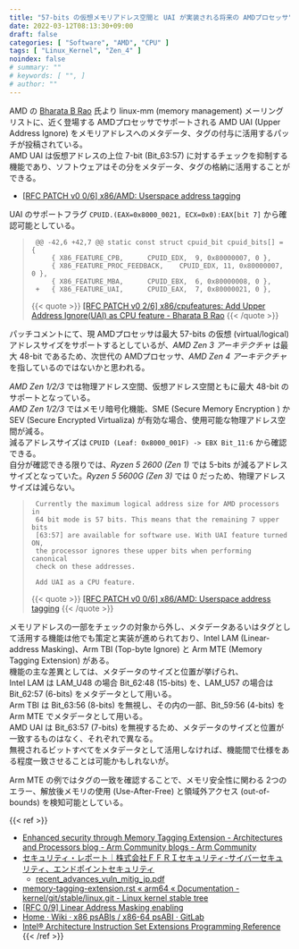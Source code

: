 ```yaml
---
title: "57-bits の仮想メモリアドレス空間と UAI が実装される将来の AMDプロセッサ"
date: 2022-03-12T08:13:30+09:00
draft: false
categories: [ "Software", "AMD", "CPU" ]
tags: [ "Linux_Kernel", "Zen_4" ]
noindex: false
# summary: ""
# keywords: [ "", ]
# author: ""
---
```


AMD の [Bharata B Rao](https://in.linkedin.com/in/bharata-b-rao-58123851) 氏より linux-mm (memory management) メーリングリストに、近く登場する AMDプロセッサでサポートされる AMD UAI (Upper Address Ignore) をメモリアドレスへのメタデータ、タグの付与に活用するパッチが投稿されている。  
AMD UAI は仮想アドレスの上位 7-bit (Bit_63:57) に対するチェックを抑制する機能であり、ソフトウェアはその分をメタデータ、タグの格納に活用することができる。  

* [[RFC PATCH v0 0/6] x86/AMD: Userspace address tagging](https://lore.kernel.org/linux-mm/2b26fc5b-d709-f2e1-0c8f-a6a548008216@intel.com/T/)

UAI のサポートフラグ `CPUID.(EAX=0x8000_0021, ECX=0x0):EAX[bit 7]` から確認可能としている。  

 > 		@@ -42,6 +42,7 @@ static const struct cpuid_bit cpuid_bits[] = {
 > 		 	{ X86_FEATURE_CPB,		CPUID_EDX,  9, 0x80000007, 0 },
 > 		 	{ X86_FEATURE_PROC_FEEDBACK,    CPUID_EDX, 11, 0x80000007, 0 },
 > 		 	{ X86_FEATURE_MBA,		CPUID_EBX,  6, 0x80000008, 0 },
 > 		+	{ X86_FEATURE_UAI,		CPUID_EAX,  7, 0x80000021, 0 },
 >
 > {{< quote >}} [[RFC PATCH v0 2/6] x86/cpufeatures: Add Upper Address Ignore(UAI) as CPU feature - Bharata B Rao](https://lore.kernel.org/linux-mm/20220310111545.10852-3-bharata@amd.com/) {{< /quote >}}

パッチコメントにて、現 AMDプロセッサは最大 57-bits の仮想 (virtual/logical) アドレスサイズをサポートするとしているが、*AMD Zen 3 アーキテクチャ* は最大 48-bit であるため、次世代の AMDプロセッサ、*AMD Zen 4 アーキテクチャ* を指しているのではないかと思われる。  

*AMD Zen 1/2/3* では物理アドレス空間、仮想アドレス空間ともに最大 48-bit のサポートとなっている。  
*AMD Zen 1/2/3* ではメモリ暗号化機能、SME (Secure Memory Encryption ) か SEV (Secure Encrypted Virtualiza) が有効な場合、使用可能な物理アドレス空間が減る。  
減るアドレスサイズは `CPUID (Leaf: 0x8000_001F) -> EBX Bit_11:6` から確認できる。  
自分が確認できる限りでは、*Ryzen 5 2600 (Zen 1)* では 5-bits が減るアドレスサイズとなっていた。*Ryzen 5 5600G (Zen 3)* では 0 だっため、物理アドレスサイズは減らない。  

 > 		Currently the maximum logical address size for AMD processors in
 > 		64 bit mode is 57 bits. This means that the remaining 7 upper bits
 > 		[63:57] are available for software use. With UAI feature turned ON,
 > 		the processor ignores these upper bits when performing canonical
 > 		check on these addresses.
 > 		
 > 		Add UAI as a CPU feature.
 >
 > {{< quote >}} [[RFC PATCH v0 0/6] x86/AMD: Userspace address tagging](https://lore.kernel.org/linux-mm/2b26fc5b-d709-f2e1-0c8f-a6a548008216@intel.com/T/#e1b9caa0c700839bc9238a3161ddc5b757062d077) {{< /quote >}}

メモリアドレスの一部をチェックの対象から外し、メタデータあるいはタグとして活用する機能は他でも策定と実装が進められており、Intel LAM (Linear-address Masking)、Arm TBI (Top-byte Ignore) と Arm MTE (Memory Tagging Extension) がある。  
機能の主な差異としては、メタデータのサイズと位置が挙げられ、  
Intel LAM は LAM_U48 の場合 Bit_62:48 (15-bits) を、LAM_U57 の場合は Bit_62:57 (6-bits) をメタデータとして用いる。  
Arm TBI は Bit_63:56 (8-bits) を無視し、その内の一部、Bit_59:56 (4-bits) を Arm MTE でメタデータとして用いる。  
AMD UAI は Bit_63:57 (7-bits) を無視するため、メタデータのサイズと位置が一致するものはなく、それぞれで異なる。  
無視されるビットすべてをメタデータとして活用しなければ、機能間で仕様をある程度一致させることは可能かもしれないが。  

Arm MTE の例ではタグの一致を確認することで、メモリ安全性に関わる 2つのエラー、解放後メモリの使用 (Use-After-Free) と領域外アクセス (out-of-bounds) を検知可能としている。  

{{< ref >}}
* [Enhanced security through Memory Tagging Extension - Architectures and Processors blog - Arm Community blogs - Arm Community](https://community.arm.com/arm-community-blogs/b/architectures-and-processors-blog/posts/enhanced-security-through-mte)
* [セキュリティ・レポート｜株式会社ＦＦＲＩセキュリティ-サイバーセキュリティ、エンドポイントセキュリティ](https://www.ffri.jp/research/index.htm)
    * [recent_advances_vuln_mitig_jp.pdf](https://www.ffri.jp/assets/files/research/research_papers/recent_advances_vuln_mitig_jp.pdf)
* [memory-tagging-extension.rst « arm64 « Documentation - kernel/git/stable/linux.git - Linux kernel stable tree](https://git.kernel.org/pub/scm/linux/kernel/git/stable/linux.git/tree/Documentation/arm64/memory-tagging-extension.rst?h=v5.16.14)
* [[RFC 0/9] Linear Address Masking enabling](https://lore.kernel.org/linux-mm/20210205151631.43511-2-kirill.shutemov@linux.intel.com/T/#u)
* [Home · Wiki · x86 psABIs / x86-64 psABI · GitLab](https://gitlab.com/x86-psABIs/x86-64-ABI/-/wikis/home)
* [Intel® Architecture Instruction Set Extensions Programming Reference](https://cdrdv2.intel.com/v1/dl/getContent/671368)
{{< /ref >}}
